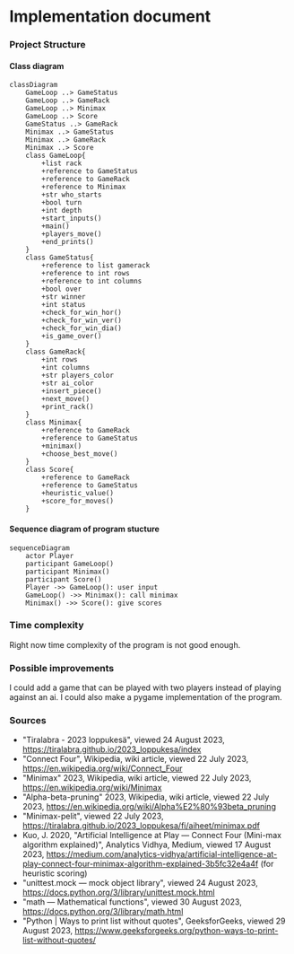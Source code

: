 # Implementation document

### Project Structure
#### Class diagram
```mermaid
classDiagram
    GameLoop ..> GameStatus
    GameLoop ..> GameRack
    GameLoop ..> Minimax
    GameLoop ..> Score
    GameStatus ..> GameRack
    Minimax ..> GameStatus
    Minimax ..> GameRack
    Minimax ..> Score
    class GameLoop{
        +list rack
        +reference to GameStatus
        +reference to GameRack
        +reference to Minimax
        +str who_starts
        +bool turn
        +int depth
        +start_inputs()
        +main()
        +players_move()
        +end_prints()
    }
    class GameStatus{
        +reference to list gamerack
        +reference to int rows
        +reference to int columns
        +bool over
        +str winner
        +int status
        +check_for_win_hor()
        +check_for_win_ver()
        +check_for_win_dia()
        +is_game_over()
    }
    class GameRack{
        +int rows
        +int columns
        +str players_color
        +str ai_color
        +insert_piece()
        +next_move()
        +print_rack()
    }
    class Minimax{
        +reference to GameRack
        +reference to GameStatus
        +minimax()
        +choose_best_move()
    }
    class Score{
        +reference to GameRack
        +reference to GameStatus
        +heuristic_value()
        +score_for_moves()
    }
```
#### Sequence diagram of program stucture  

```mermaid
sequenceDiagram
    actor Player
    participant GameLoop()
    participant Minimax()
    participant Score()
    Player ->> GameLoop(): user input
    GameLoop() ->> Minimax(): call minimax
    Minimax() ->> Score(): give scores
```
  
### Time complexity 
Right now time complexity of the program is not good enough.

### Possible improvements
I could add a game that can be played with two players instead of playing against an ai. I could also make a pygame implementation of the program.

### Sources
- "Tiralabra - 2023 loppukesä", viewed 24 August 2023, https://tiralabra.github.io/2023_loppukesa/index
- "Connect Four", Wikipedia, wiki article, viewed 22 July 2023, https://en.wikipedia.org/wiki/Connect_Four
- "Minimax" 2023, Wikipedia, wiki article, viewed 22 July 2023, https://en.wikipedia.org/wiki/Minimax
- "Alpha-beta-pruning" 2023, Wikipedia, wiki article, viewed 22 July 2023, https://en.wikipedia.org/wiki/Alpha%E2%80%93beta_pruning
- "Minimax-pelit", viewed 22 July 2023, https://tiralabra.github.io/2023_loppukesa/fi/aiheet/minimax.pdf
- Kuo, J. 2020, "Artificial Intelligence at Play — Connect Four (Mini-max algorithm explained)", Analytics Vidhya, Medium, viewed 17 August 2023, https://medium.com/analytics-vidhya/artificial-intelligence-at-play-connect-four-minimax-algorithm-explained-3b5fc32e4a4f (for heuristic scoring)
- "unittest.mock — mock object library", viewed 24 August 2023, https://docs.python.org/3/library/unittest.mock.html
- "math — Mathematical functions", viewed 30 August 2023, https://docs.python.org/3/library/math.html
- "Python | Ways to print list without quotes", GeeksforGeeks, viewed 29 August 2023, https://www.geeksforgeeks.org/python-ways-to-print-list-without-quotes/
